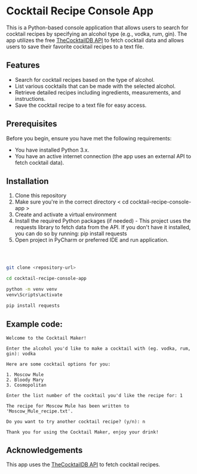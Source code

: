# Cocktail Recipe Console App

This is a Python-based console application that allows users to search for cocktail recipes by specifying an alcohol type (e.g., vodka, rum, gin). The app utilizes the free [TheCocktailDB API](https://www.thecocktaildb.com/api.php) to fetch cocktail data and allows users to save their favorite cocktail recipes to a text file.

## Features

- Search for cocktail recipes based on the type of alcohol.
- List various cocktails that can be made with the selected alcohol.
- Retrieve detailed recipes including ingredients, measurements, and instructions.
- Save the cocktail recipe to a text file for easy access.

## Prerequisites

Before you begin, ensure you have met the following requirements:

- You have installed Python 3.x.
- You have an active internet connection (the app uses an external API to fetch cocktail data).

## Installation

1. Clone this repository
2. Make sure you're in the correct directory < cd cocktail-recipe-console-app >
3. Create and activate a virtual environment
4. Install the required Python packages (if needed) - This project uses the requests library to fetch data from the API. If you don't have it installed, you can do so by running: pip install requests
5. Open project in PyCharm or preferred IDE and run application.



<br>

```bash

git clone <repository-url>

cd cocktail-recipe-console-app

python -m venv venv
venv\Scripts\activate

pip install requests

```


## Example code:

```
Welcome to the Cocktail Maker!

Enter the alcohol you'd like to make a cocktail with (eg. vodka, rum, gin): vodka

Here are some cocktail options for you:

1. Moscow Mule
2. Bloody Mary
3. Cosmopolitan

Enter the list number of the cocktail you'd like the recipe for: 1

The recipe for Moscow Mule has been written to 'Moscow_Mule_recipe.txt'.

Do you want to try another cocktail recipe? (y/n): n

Thank you for using the Cocktail Maker, enjoy your drink!
```


## Acknowledgements

This app uses the [TheCocktailDB API](https://www.thecocktaildb.com/api.php) to fetch cocktail recipes.


